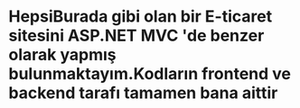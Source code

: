 # HepsiBurada gibi olan bir E-ticaret sitesini ASP.NET MVC 'de benzer olarak yapmış bulunmaktayım.Kodların frontend ve backend tarafı tamamen bana aittir

